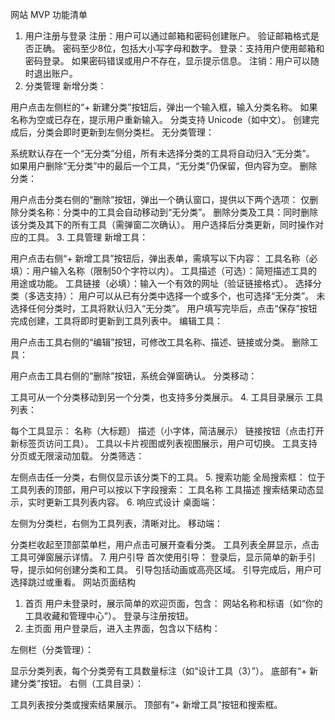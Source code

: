 网站 MVP 功能清单
1. 用户注册与登录
注册：用户可以通过邮箱和密码创建账户。
验证邮箱格式是否正确。
密码至少8位，包括大小写字母和数字。
登录：支持用户使用邮箱和密码登录。
如果密码错误或用户不存在，显示提示信息。
注销：用户可以随时退出账户。
2. 分类管理
新增分类：

用户点击左侧栏的“+ 新建分类”按钮后，弹出一个输入框，输入分类名称。
如果名称为空或已存在，提示用户重新输入。
分类支持 Unicode（如中文）。
创建完成后，分类会即时更新到左侧分类栏。
无分类管理：

系统默认存在一个“无分类”分组，所有未选择分类的工具将自动归入“无分类”。
如果用户删除“无分类”中的最后一个工具，“无分类”仍保留，但内容为空。
删除分类：

用户点击分类右侧的“删除”按钮，弹出一个确认窗口，提供以下两个选项：
仅删除分类名称：分类中的工具会自动移动到“无分类”。
删除分类及工具：同时删除该分类及其下的所有工具（需弹窗二次确认）。
用户选择后分类更新，同时操作对应的工具。
3. 工具管理
新增工具：

用户点击右侧“+ 新增工具”按钮后，弹出表单，需填写以下内容：
工具名称（必填）：用户输入名称（限制50个字符以内）。
工具描述（可选）：简短描述工具的用途或功能。
工具链接（必填）：输入一个有效的网址（验证链接格式）。
选择分类（多选支持）：
用户可以从已有分类中选择一个或多个，也可选择“无分类”。
未选择任何分类时，工具将默认归入“无分类”。
用户填写完毕后，点击“保存”按钮完成创建，工具将即时更新到工具列表中。
编辑工具：

用户点击工具右侧的“编辑”按钮，可修改工具名称、描述、链接或分类。
删除工具：

用户点击工具右侧的“删除”按钮，系统会弹窗确认。
分类移动：

工具可从一个分类移动到另一个分类，也支持多分类展示。
4. 工具目录展示
工具列表：

每个工具显示：
名称（大标题）
描述（小字体，简洁展示）
链接按钮（点击打开新标签页访问工具）。
工具以卡片视图或列表视图展示，用户可切换。
工具支持分页或无限滚动加载。
分类筛选：

左侧点击任一分类，右侧仅显示该分类下的工具。
5. 搜索功能
全局搜索框：
位于工具列表的顶部，用户可以按以下字段搜索：
工具名称
工具描述
搜索结果动态显示，实时更新工具列表内容。
6. 响应式设计
桌面端：

左侧为分类栏，右侧为工具列表，清晰对比。
移动端：

分类栏收起至顶部菜单栏，用户点击可展开查看分类。
工具列表全屏显示，点击工具可弹窗展示详情。
7. 用户引导
首次使用引导：
登录后，显示简单的新手引导，提示如何创建分类和工具。
引导包括动画或高亮区域。
引导完成后，用户可选择跳过或重看。
网站页面结构
1. 首页
用户未登录时，展示简单的欢迎页面，包含：
网站名称和标语（如“你的工具收藏和管理中心”）。
登录与注册按钮。
2. 主页面
用户登录后，进入主界面，包含以下结构：

左侧栏（分类管理）：

显示分类列表，每个分类旁有工具数量标注（如“设计工具（3）”）。
底部有“+ 新建分类”按钮。
右侧（工具目录）：

工具列表按分类或搜索结果展示。
顶部有“+ 新增工具”按钮和搜索框。